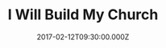 ---
title: "I Will Build My Church"
image: "https://i.imgur.com/MuLYIpM.jpg"
date: "2017-02-12T09:30:00.000Z"
video:
  type: "vimeo"
  id: 203707331
speaker:
  name: "Bart Wilkins"
  permalink: "bart-wilkins"
series: "i-promise"
---
